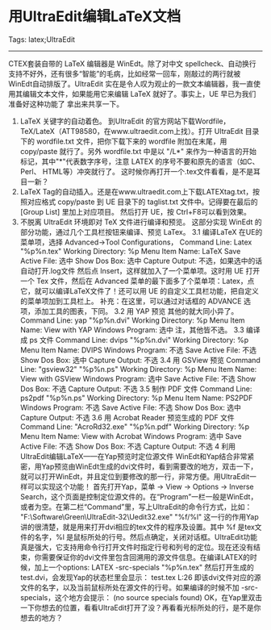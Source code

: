 # 用UltraEdit编辑LaTeX文档
Tags: latex;UltraEdit

------

CTEX套装自带的 LaTeX 编辑器是 WinEdt。除了对中文 spellcheck、自动换行支持不好外，还有很多“智能”的毛病，比如经常一回车，刚敲过的两行就被WinEdt自动排版了。UltraEdit 实在是令人叹为观止的一款文本编辑器，我一直使用其编辑文本文件，如果能用它来编辑 LaTeX 就好了。事实上，UE 早已为我们准备好这种功能了 
拿出来共享一下。 
1. LaTeX 关键字的自动着色。 
到UltraEdit 的官方网站下载Wordfile，TeX/LateX（ATT98580，在www.ultraedit.com上找）。打开 UltraEdit 目录下的 wordfile.txt 文件，把你下载下来的 wordfile 附加在末尾，用 copy/paste 就行了。另外 wordfile.txt 中是以 "/L*" 来作为一种语言的开始标记，其中"*"代表数字序号，注意 LATEX 的序号不要和原先的语言（如C、Perl、 HTML等）冲突就行了。 这时候你再打开一个.tex文件看看，是不是耳目一新？ 
2. LaTeX Tag的自动插入。还是在www.ultraedit.com上下载LATEXtag.txt，按照对应格式 copy/paste 到 UE 目录下的 taglist.txt 文件中。记得要在最后的 [Group List] 里加上对应项目。 然后打开 UE，按 Ctrl+F8可以看到效果。 
3. 不脱离 UltraEdit 环境即对 TeX 文件进行编译和预览。 
这部分实现 WinEdt 的部分功能，通过几个工具栏按钮来编译、预览 LaTex。 
3.1 编译LaTeX 
 在UE的菜单项，选择 Advanced->Tool Configurations， 
 Command Line: Latex "%p%n.tex" 
 Working Directory: %p 
 Menu Item Name: LaTeX 
 Save Active File: 选中 
 Show Dos Box: 选中 
 Capture Output: 不选，如果选中的话自动打开.log文件 
然后点 Insert，这样就加入了一个菜单项。这时用 UE 打开一个 Tex 文件，然后在 Advanced 菜单的最下面多了个菜单项：Latex，点它，就可以编译LaTeX文件了！还可以用 UE 的自定义工具栏功能，把自定义的菜单项加到工具栏上。 
补充：在这里，可以通过对话框的 ADVANCE 选项，添加工具的图表，下同。 
3.2 用 YAP 预览 
 其他的就大同小异了。 
 Command Line: yap "%p%n.dvi" 
 Working Directory: %p 
 Menu Item Name: View with YAP 
 Windows Program: 选中 
 注，其他皆不选。 
3.3 编译成 ps 文件 
 Command Line: dvips "%p%n.dvi" 
 Working Directory: %p 
 Menu Item Name: DVIPS 
 Windows Program: 不选 
 Save Active File: 不选 
 Show Dos Box: 选中 
 Capture Output: 不选 
3.4 用 GSView 预览 
 Command Line: "gsview32" "%p%n.ps" 
 Working Directory: %p 
 Menu Item Name: View with GSView 
 Windows Program: 选中 
 Save Active File: 不选 
 Show Dos Box: 不选 
 Capture Output: 不选 
3.5 制作 PDF 文件 
 Command Line: ps2pdf "%p%n.ps" 
 Working Directory: %p 
 Menu Item Name: PS2PDF 
 Windows Program: 不选 
 Save Active File: 不选 
 Show Dos Box: 选中 
 Capture Output: 不选 
3.6 用 Acrobat Reader 预览生成的 PDF 文件  
 Command Line: "AcroRd32.exe" "%p%n.pdf" 
 Working Directory: %p 
 Menu Item Name: View with Acrobat 
 Windows Program: 选中 
 Save Active File: 不选 
 Show Dos Box: 不选 
 Capture Output: 不选 
4 利用UltraEdit编辑LaTeX——在Yap预览时定位源文件 
WinEdt和Yap结合非常紧密，用Yap预览由WinEdt生成的dvi文件时，看到需要改的地方，双击一下，就可以打开WinEdt，并且定位到要修改的那一行，非常方便。用UltraEdit一样可以实现这个功能！ 
首先打开Yap，菜单 -> View -> Options -> Inverse Search，这个页面是控制定位源文件的。在“Program”一栏一般是WinEdt，或者为空。在第二栏“Command”里，写上UltraEdit的命令行方式，比如： 
"F:\Software\Green\UltraEdit-32\Uedit32.exe" "%f/%l" 
这一行的作用Yap讲的很清楚，就是用来打开dvi相应的tex文件的程序及设置。其中 %f 是tex文件的名字，%l 是鼠标所处的行号。然后点确定，关闭对话框。UltraEdit功能真是强大，它支持用命令行打开文件时指定行号和列号的定位。现在还没有结束，你需要保证你的dvi文件里包含回溯用的源文件信息。在编译LATEX的时候，加上一个options: 
 LATEX -src-specials "%p%n.tex" 
然后打开生成的 test.dvi，会发现Yap的状态栏里会显示： 
 test.tex L:26 
即该dvi文件对应的源文件的名字，以及当前鼠标所处在源文件的行号。如果编译的时候不加 -src-specials，这个地方会提示： 
 (no source specials found) 
OK，在Yap里双击一下你想去的位置，看看UltraEdit打开了没？再看看光标所处的行，是不是你想去的地方？